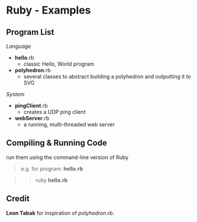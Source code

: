 Ruby - Examples
===============

Program List
------------

*Language*

-  **hello**.rb
    - classic Hello, World program
-  **polyhedron**.rb
    - several classes to abstract building a polyhedron and outputting it to SVG

*System*

-  **pingClient**.rb
    - creates a UDP ping client
-  **webServer**.rb
    - a running, multi-threaded web server

Compiling & Running Code
------------------------

run them using the command-line version of Ruby
>  e.g. for program: **hello.rb**

> >  ruby **hello.rb**

Credit
------

**Leon Tabak** for inspiration of *polyhedron.rb*.
